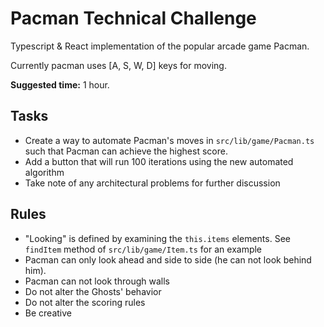 # Pacman Technical Challenge

Typescript & React implementation of the popular arcade game Pacman.

Currently pacman uses [A, S, W, D] keys for moving.

**Suggested time:** 1 hour.

## Tasks

- Create a way to automate Pacman's moves in `src/lib/game/Pacman.ts` such that Pacman can achieve the highest score.
- Add a button that will run 100 iterations using the new automated algorithm
- Take note of any architectural problems for further discussion

## Rules

- "Looking" is defined by examining the `this.items` elements. See `findItem` method of `src/lib/game/Item.ts` for an example
- Pacman can only look ahead and side to side (he can not look behind him).
- Pacman can not look through walls
- Do not alter the Ghosts' behavior
- Do not alter the scoring rules
- Be creative